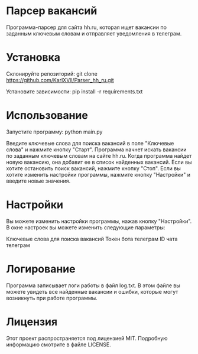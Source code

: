 # Парсер вакансий

Программа-парсер для сайта hh.ru, которая ищет вакансии по заданным ключевым словам и отправляет уведомления в телеграм.

# Установка

Склонируйте репозиторий:
git clone https://github.com/KarlXVll/Parser_hh_ru.git

Установите зависимости:
pip install -r requirements.txt

# Использование

Запустите программу:
python main.py

Введите ключевые слова для поиска вакансий в поле "Ключевые слова" и нажмите кнопку "Старт".
Программа начнет искать вакансии по заданным ключевым словам на сайте hh.ru.
Когда программа найдет новую вакансию, она добавит ее в список найденных вакансий.
Если вы хотите остановить поиск вакансий, нажмите кнопку "Стоп".
Если вы хотите изменить настройки программы, нажмите кнопку "Настройки" и введите новые значения.

# Настройки
Вы можете изменить настройки программы, нажав кнопку "Настройки". В окне настроек вы можете изменить следующие параметры:

Ключевые слова для поиска вакансий
Токен бота телеграм
ID чата телеграм

# Логирование

Программа записывает логи работы в файл log.txt. В этом файле вы можете увидеть все найденные вакансии и ошибки, которые могут возникнуть при работе программы.

# Лицензия

Этот проект распространяется под лицензией MIT. Подробную информацию смотрите в файле LICENSE.

